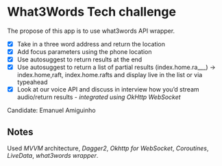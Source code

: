 
# What3Words Tech challenge

The propose of this app is to use what3words API wrapper.

 - [x] Take in a three word address and return the location
 - [x] Add focus parameters using the phone location
 - [x] Use autosuggest to return results at the end
 - [x] Use autosuggest to return a list of partial results (index.home.ra___) → index.home,raft, index.home.rafts and display live in the list or via typeahead
 - [x] Look at our voice API and discuss in interview how you’d stream audio/return results - *integrated using OkHttp WebSocket*
   
Candidate: Emanuel Amiguinho

## Notes

Used *MVVM* architecture, *Dagger2*, *Okhttp for WebSocket*, *Coroutines*, *LiveData*, *what3words wrapper*.

